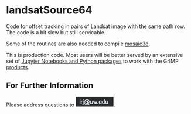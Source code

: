# landsatSource64

Code for offset tracking in pairs of Landsat image with the same path row. The code is a bit slow but still servicable.

Some of the routines are also needed to compile [mosaic3d](https://github.com/fastice/mosaicSource).

This is production code. Most users will be better served by an extensive set of [Jupyter Notebooks and Python packages](https://github.com/fastice/GrIMPTools) to work with the GrIMP [products](https://nsidc.org/data/measures/grimp).

## For Further Information

Please address questions to ![](https://github.com/fastice/GrIMPTools/blob/main/Email.png).
